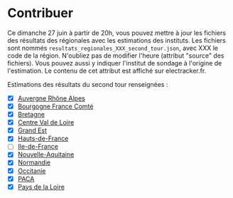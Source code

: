 # Contribuer 
Ce dimanche 27 juin à partir de 20h, vous pouvez mettre à jour les fichiers des résultats des régionales avec les estimations des instituts. Les fichiers sont nommés `resultats_regionales_XXX_second_tour.json`, avec XXX le code de la région. N'oubliez pas de modifier l'heure (attribut "source" des fichiers). Vous pouvez aussi y indiquer l'institut de sondage à l'origine de l'estimation. Le contenu de cet attribut est affiché sur electracker.fr.

Estimations des résultats du second tour renseignées :
- [x] [Auvergne Rhône Alpes](https://github.com/rozierguillaume/electracker/blob/main/data/output/resultats_regionales_ARA_second_tour.json)
- [x]  [Bourgogne France Comté](https://github.com/rozierguillaume/electracker/blob/main/data/output/resultats_regionales_BFC_second_tour.json)
- [x]  [Bretagne](https://github.com/rozierguillaume/electracker/blob/main/data/output/resultats_regionales_BZH_second_tour.json)
- [x]  [Centre Val de Loire](https://github.com/rozierguillaume/electracker/blob/main/data/output/resultats_regionales_CVL_second_tour.json)
- [x]  [Grand Est](https://github.com/rozierguillaume/electracker/blob/main/data/output/resultats_regionales_GE_second_tour.json)
- [x]  [Hauts-de-France](https://github.com/rozierguillaume/electracker/blob/main/data/output/resultats_regionales_HDF_second_tour.json)
- [ ]  [Ile-de-France](https://github.com/rozierguillaume/electracker/blob/main/data/output/resultats_regionales_IDF_second_tour.json)
- [x]  [Nouvelle-Aquitaine](https://github.com/rozierguillaume/electracker/blob/main/data/output/resultats_regionales_NA_second_tour.json)
- [x]  [Normandie](https://github.com/rozierguillaume/electracker/blob/main/data/output/resultats_regionales_N_second_tour.json)
- [x]  [Occitanie](https://github.com/rozierguillaume/electracker/blob/main/data/output/resultats_regionales_OCC_second_tour.json)
- [x]  [PACA](https://github.com/rozierguillaume/electracker/blob/main/data/output/resultats_regionales_PACA_second_tour.json)
- [x]  [Pays de la Loire](https://github.com/rozierguillaume/electracker/blob/main/data/output/resultats_regionales_PDL_second_tour.json)
